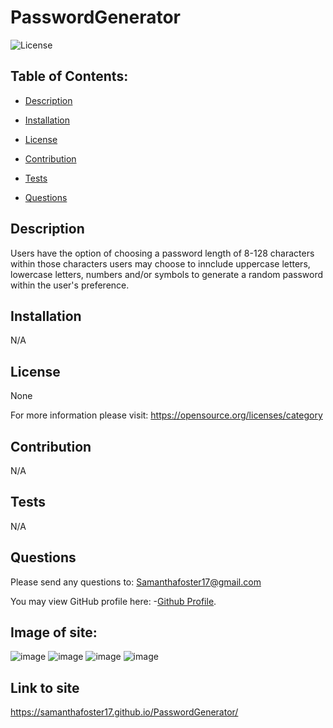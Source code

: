# PasswordGenerator

   
![License](https://img.shields.io/badge/License-None-blue.svg "License Badge")


## Table of Contents:

- [Description](#description)

- [Installation](#installation)

- [License](#license) 

- [Contribution](#contribution)

- [Tests](#tests)

- [Questions](#questions) 


## Description
Users have the option of choosing a password length of 8-128 characters within those characters users may choose to innclude uppercase letters, lowercase letters, numbers and/or symbols to generate a random password within the user's preference. 
  
## Installation 
N/A 
  
## License
None

For more information please visit: 
https://opensource.org/licenses/category
  
## Contribution 
N/A 
  
## Tests
N/A 
  
## Questions 
Please send any questions to: Samanthafoster17@gmail.com

You may view GitHub profile here: 
-[Github Profile](https://github.com/Samanthafoster17).

## Image of site:
![image](https://user-images.githubusercontent.com/68489432/96194225-effe0a80-0f17-11eb-99a5-eaec5608ab97.png)
![image](https://user-images.githubusercontent.com/68489432/96194230-f3919180-0f17-11eb-9b19-12500206c6fd.png)
![image](https://user-images.githubusercontent.com/68489432/96194238-f8eedc00-0f17-11eb-87fb-240e59d221d2.png)
![image](https://user-images.githubusercontent.com/68489432/92479839-1068d580-f1b2-11ea-89ec-8a336ea18ed5.png)

## Link to site
https://samanthafoster17.github.io/PasswordGenerator/
